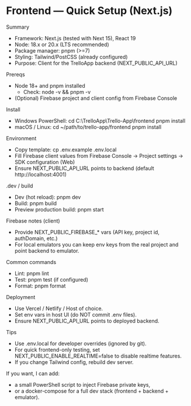 # Frontend — Quick Setup (Next.js)

Summary
- Framework: Next.js (tested with Next 15), React 19
- Node: 18.x or 20.x (LTS recommended)
- Package manager: pnpm (>=7)
- Styling: Tailwind/PostCSS (already configured)
- Purpose: Client for the TrelloApp backend (NEXT_PUBLIC_API_URL)

Prereqs
- Node 18+ and pnpm installed
  - Check: node -v && pnpm -v
- (Optional) Firebase project and client config from Firebase Console

Install
- Windows PowerShell:
  cd C:\TrelloApp\Trello-App\frontend
  pnpm install
- macOS / Linux:
  cd ~/path/to/trello-app/frontend
  pnpm install

Environment
- Copy template:
  cp .env.example .env.local
- Fill Firebase client values from Firebase Console → Project settings → SDK configuration (Web)
- Ensure NEXT_PUBLIC_API_URL points to backend (default http://localhost:4001)

.dev / build
- Dev (hot reload):
  pnpm dev
- Build:
  pnpm build
- Preview production build:
  pnpm start

Firebase notes (client)
- Provide NEXT_PUBLIC_FIREBASE_* vars (API key, project id, authDomain, etc.)
- For local emulators you can keep env keys from the real project and point backend to emulator.

Common commands
- Lint: pnpm lint
- Test: pnpm test (if configured)
- Format: pnpm format

Deployment
- Use Vercel / Netlify / Host of choice.
- Set env vars in host UI (do NOT commit .env files).
- Ensure NEXT_PUBLIC_API_URL points to deployed backend.

Tips
- Use .env.local for developer overrides (ignored by git).
- For quick frontend-only testing, set NEXT_PUBLIC_ENABLE_REALTIME=false to disable realtime features.
- If you change Tailwind config, rebuild dev server.

If you want, I can add:
- a small PowerShell script to inject Firebase private keys,
- or a docker-compose for a full dev stack (frontend + backend + emulator).
